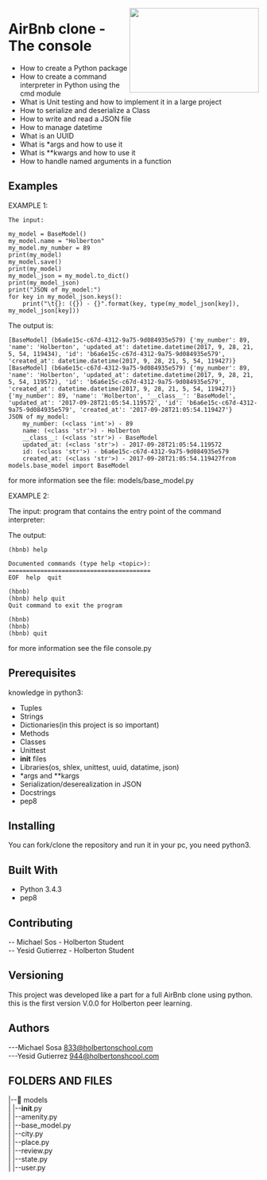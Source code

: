 <p>
<img width="260" height="170" src="https://davidjohncoleman.com/wp-djc/wp-content/uploads/2017/06/HBTN-Borderless-CMYK-Logo-Vertical-Color-Black@1200ppi-300x236.png" align="right" >
</p>





# AirBnb clone - The console
- How to create a Python package
- How to create a command interpreter in Python using the cmd module
- What is Unit testing and how to implement it in a large project
- How to serialize and deserialize a Class
- How to write and read a JSON file
- How to manage datetime
- What is an UUID
- What is *args and how to use it
- What is **kwargs and how to use it
- How to handle named arguments in a function                                   
## Examples                                                                     
EXAMPLE 1:

```
The input:

my_model = BaseModel()
my_model.name = "Holberton"
my_model.my_number = 89
print(my_model)
my_model.save()
print(my_model)
my_model_json = my_model.to_dict()
print(my_model_json)
print("JSON of my_model:")
for key in my_model_json.keys():
    print("\t{}: ({}) - {}".format(key, type(my_model_json[key]), my_model_json[key]))
```
The output is:
```
[BaseModel] (b6a6e15c-c67d-4312-9a75-9d084935e579) {'my_number': 89, 'name': 'Holberton', 'updated_at': datetime.datetime(2017, 9, 28, 21, 5, 54, 119434), 'id': 'b6a6e15c-c67d-4312-9a75-9d084935e579', 'created_at': datetime.datetime(2017, 9, 28, 21, 5, 54, 119427)}
[BaseModel] (b6a6e15c-c67d-4312-9a75-9d084935e579) {'my_number': 89, 'name': 'Holberton', 'updated_at': datetime.datetime(2017, 9, 28, 21, 5, 54, 119572), 'id': 'b6a6e15c-c67d-4312-9a75-9d084935e579', 'created_at': datetime.datetime(2017, 9, 28, 21, 5, 54, 119427)}
{'my_number': 89, 'name': 'Holberton', '__class__': 'BaseModel', 'updated_at': '2017-09-28T21:05:54.119572', 'id': 'b6a6e15c-c67d-4312-9a75-9d084935e579', 'created_at': '2017-09-28T21:05:54.119427'}
JSON of my_model:
    my_number: (<class 'int'>) - 89
    name: (<class 'str'>) - Holberton
    __class__: (<class 'str'>) - BaseModel
    updated_at: (<class 'str'>) - 2017-09-28T21:05:54.119572
    id: (<class 'str'>) - b6a6e15c-c67d-4312-9a75-9d084935e579
    created_at: (<class 'str'>) - 2017-09-28T21:05:54.119427from models.base_model import BaseModel
```
for more information see the file: models/base_model.py

EXAMPLE 2:

The input:
program that contains the entry point of the command interpreter:

The output:
```
(hbnb) help

Documented commands (type help <topic>):
========================================
EOF  help  quit

(hbnb) 
(hbnb) help quit
Quit command to exit the program

(hbnb) 
(hbnb) 
(hbnb) quit 
```
for more information see the file console.py
## Prerequisites

knowledge in python3:
- Tuples
- Strings
- Dictionaries(in this project is so important)
- Methods
- Classes
- Unittest
- __init__ files
- Libraries(os, shlex, unittest, uuid, datatime, json)
- *args and **kargs
- Serialization/deserealization in JSON
- Docstrings
- pep8

## Installing
You can fork/clone the repository and run it in your pc, you need python3.
## Built With
- Python 3.4.3
- pep8
## Contributing

-- Michael Sos - Holberton Student                                              
-- Yesid Gutierrez - Holberton Student                                          

## Versioning

This project was developed like a part for a full AirBnb clone using python.
this is the first version V.0.0 for Holberton peer learning.

## Authors

---Michael Sosa  833@holbertonschool.com                                       
---Yesid Gutierrez  944@holbertonshcool.com                                    

## FOLDERS AND FILES
                                                                               
|--:file_folder: models                                                        
|                |--__init__.py                                                
|                |--amenity.py                                                 
|		 |--base_model.py                                              
|		 |--city.py                                                    
|		 |--place.py                                                   
|		 |--review.py                                                  
|		 |--state.py                                                   
|		 |--user.py                                                    
